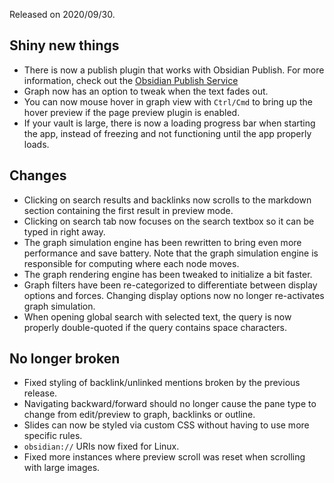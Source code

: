 Released on 2020/09/30.

## Shiny new things

- There is now a publish plugin that works with Obsidian Publish. For more information, check out the [Obsidian Publish Service](https://publish.obsidian.md/help/Add-on%20services/Obsidian%20Publish)
- Graph now has an option to tweak when the text fades out.
- You can now mouse hover in graph view with `Ctrl/Cmd` to bring up the hover preview if the page preview plugin is enabled.
- If your vault is large, there is now a loading progress bar when starting the app, instead of freezing and not functioning until the app properly loads.

## Changes

- Clicking on search results and backlinks now scrolls to the markdown section containing the first result in preview mode.
- Clicking on search tab now focuses on the search textbox so it can be typed in right away.
- The graph simulation engine has been rewritten to bring even more performance and save battery. Note that the graph simulation engine is responsible for computing where each node moves.
- The graph rendering engine has been tweaked to initialize a bit faster.
- Graph filters have been re-categorized to differentiate between display options and forces. Changing display options now no longer re-activates graph simulation.
- When opening global search with selected text, the query is now properly double-quoted if the query contains space characters.

## No longer broken

- Fixed styling of backlink/unlinked mentions broken by the previous release.
- Navigating backward/forward should no longer cause the pane type to change from edit/preview to graph, backlinks or outline.
- Slides can now be styled via custom CSS without having to use more specific rules.
- `obsidian://` URIs now fixed for Linux.
- Fixed more instances where preview scroll was reset when scrolling with large images.